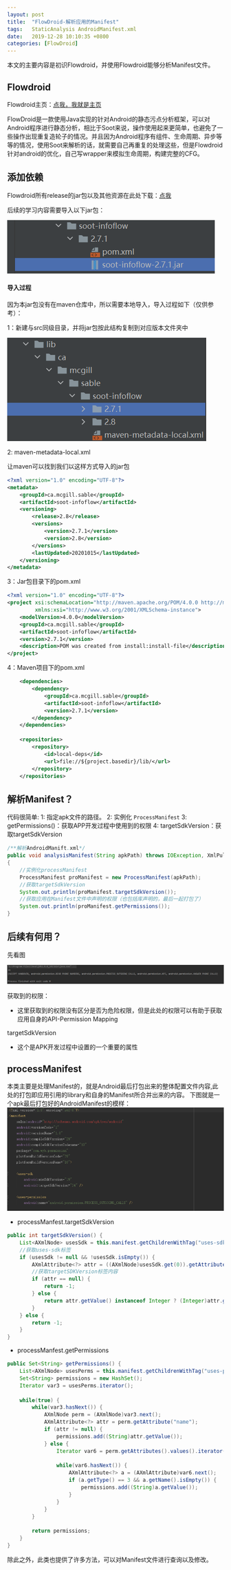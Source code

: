 ```yaml
---
layout: post
title:  "FlowDroid-解析应用的Manifest"
tags:   StaticAnalysis AndroidManifest.xml
date:   2019-12-28 10:10:35 +0800
categories: [FlowDroid]
---
```




本文的主要内容是初识Flowdroid，并使用Flowdroid能够分析Manifest文件。

## Flowdroid

Flowdroid主页：[点我，我就是主页](https://blogs.uni-paderborn.de/sse/tools/flowdroid/)

FlowDroid是一款使用Java实现的针对Android的静态污点分析框架，可以对Android程序进行静态分析，相比于Soot来说，操作使用起来更简单，也避免了一些操作出现重复造轮子的情况。并且因为Android程序有组件、生命周期、异步等等的情况，使用Soot来解析的话，就需要自己再重复的处理这些，但是Flowdroid针对android的优化，自己写wrapper来模拟生命周期，构建完整的CFG。

## 添加依赖

Flowdroid所有release的jar包以及其他资源在此处下载：[点我](https://github.com/secure-software-engineering/FlowDroid/releases)

后续的学习内容需要导入以下jar包：

![image-20201019155229778](https://raw.githubusercontent.com/ARP2019/ImageUpload/master/img/2020-10-19/image-20201019155229778.png)

#### 导入过程

因为本jar包没有在maven仓库中，所以需要本地导入，导入过程如下（仅供参考）：

1：新建与src同级目录，并将jar包按此结构复制到对应版本文件夹中

![image-20201019160456771](https://raw.githubusercontent.com/ARP2019/ImageUpload/master/img/2020-10-19/image-20201019160456771.png)

2: maven-metadata-local.xml

让maven可以找到我们以这样方式导入的jar包

```xml
<?xml version="1.0" encoding="UTF-8"?>
<metadata>
    <groupId>ca.mcgill.sable</groupId>
    <artifactId>soot-infoflow</artifactId>
    <versioning>
        <release>2.8</release>
        <versions>
            <version>2.7.1</version>
            <version>2.8</version>
        </versions>
        <lastUpdated>20201015</lastUpdated>
    </versioning>
</metadata>
```

3：Jar包目录下的pom.xml

```xml
<?xml version="1.0" encoding="UTF-8"?>
<project xsi:schemaLocation="http://maven.apache.org/POM/4.0.0 http://maven.apache.org/xsd/maven-4.0.0.xsd" xmlns="http://maven.apache.org/POM/4.0.0"
         xmlns:xsi="http://www.w3.org/2001/XMLSchema-instance">
    <modelVersion>4.0.0</modelVersion>
    <groupId>ca.mcgill.sable</groupId>
    <artifactId>soot-infoflow</artifactId>
    <version>2.7.1</version>
    <description>POM was created from install:install-file</description>
</project>
```



4：Maven项目下的pom.xml

```xml
    <dependencies>
        <dependency>
            <groupId>ca.mcgill.sable</groupId>
            <artifactId>soot-infoflow</artifactId>
            <version>2.7.1</version>
        </dependency>
    </dependencies>

    <repositories>
        <repository>
            <id>local-deps</id>
            <url>file://${project.basedir}/lib/</url>
        </repository>
    </repositories>
```



## 解析Manifest？
代码很简单:
  1: 指定apk文件的路径。
  2: 实例化 ```ProcessManifest```
  3: getPermissions()：获取APP开发过程中使用到的权限
  4: targetSdkVersion：获取targetSdkVersion

```java
/**解析AndroidManift.xml*/
public void analysisManifest(String apkPath) throws IOException, XmlPullParserException
{
    //实例化processManifest
    ProcessManifest proManifest = new ProcessManifest(apkPath);
    //获取targetSdkVersion
    System.out.println(proManifest.targetSdkVersion());
    //获取应用在Manifest文件中声明的权限（也包括库声明的，最后一起打包了）
    System.out.println(proManifest.getPermissions());
}
```

## 后续有何用？
先看图

  ![](https://raw.githubusercontent.com/ARP2019/ImageUpload/master/img/markdown-img-paste-20191227212748655.png)

获取到的权限：
  - 这里获取到的权限没有区分是否为危险权限，但是此处的权限可以有助于获取应用自身的API-Permission Mapping

targetSdkVersion
  - 这个是APK开发过程中设置的一个重要的属性

## processManifest
本类主要是处理Manifest的，就是Android最后打包出来的整体配置文件内容,此处的打包即应用引用的library和自身的Manifest所合并出来的内容。
下图就是一个apk最后打包好的AndroidManifest的模样：
![](https://raw.githubusercontent.com/ARP2019/ImageUpload/master/img/markdown-img-paste-20191228090353864.png)

- processManfest.targetSdkVersion
```java
public int targetSdkVersion() {
    List<AXmlNode> usesSdk = this.manifest.getChildrenWithTag("uses-sdk");
    //获取uses-sdk标签
    if (usesSdk != null && !usesSdk.isEmpty()) {
        AXmlAttribute<?> attr = ((AXmlNode)usesSdk.get(0)).getAttribute("targetSdkVersion");
        //获取targetSDKVersion标签内容
        if (attr == null) {
            return -1;
        } else {
            return attr.getValue() instanceof Integer ? (Integer)attr.getValue() : Integer.parseInt("" + attr.getValue());
        }
    } else {
        return -1;
    }
}
```
- processManfest.getPermissions
```java
public Set<String> getPermissions() {
    List<AXmlNode> usesPerms = this.manifest.getChildrenWithTag("uses-permission");
    Set<String> permissions = new HashSet();
    Iterator var3 = usesPerms.iterator();

    while(true) {
        while(var3.hasNext()) {
            AXmlNode perm = (AXmlNode)var3.next();
            AXmlAttribute<?> attr = perm.getAttribute("name");
            if (attr != null) {
                permissions.add((String)attr.getValue());
            } else {
                Iterator var6 = perm.getAttributes().values().iterator();

                while(var6.hasNext()) {
                    AXmlAttribute<?> a = (AXmlAttribute)var6.next();
                    if (a.getType() == 3 && a.getName().isEmpty()) {
                        permissions.add((String)a.getValue());
                    }
                }
            }
        }

        return permissions;
    }
}
```

除此之外，此类也提供了许多方法，可以对Manifest文件进行查询以及修改。